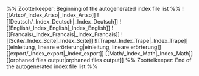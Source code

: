 %% Zoottelkeeper: Beginning of the autogenerated index file list  %%
 ![[Artso/_Index_Artso|_Index_Artso]]
 ![[Deutsch/_Index_Deutsch|_Index_Deutsch]]
 ![[English/_Index_English|_Index_English]]
 ![[Francais/_Index_Francais|_Index_Francais]]
 ![[Scite/_Index_Scite|_Index_Scite]]
 ![[Trape/_Index_Trape|_Index_Trape]]
 [[einleitung, lineare erörterung|einleitung, lineare erörterung]]
 [[export/_Index_export|_Index_export]]
 [[Math/_Index_Math|_Index_Math]]
 [[orphaned files output|orphaned files output]]
%% Zoottelkeeper: End of the autogenerated index file list  %%

